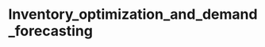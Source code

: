 # Inventory_optimization_and_demand_forecasting

[Data Set]:https://www.kaggle.com/datasets/suvroo/inventory-optimization-for-retail/data
